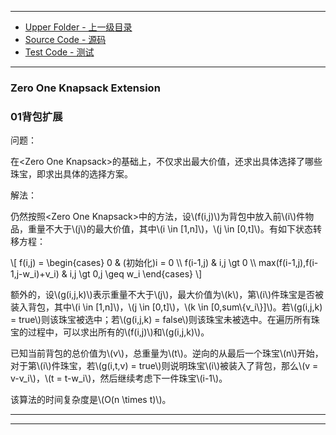 --------
* [Upper Folder - 上一级目录](../../)
* [Source Code - 源码](https://github.com/zhaochenyou/Way-to-Algorithm/blob/master/src/DynamicProgramming/KnapsackDP/ZeroOneKnapsackExtension.hpp)
* [Test Code - 测试](https://github.com/zhaochenyou/Way-to-Algorithm/blob/master/src/DynamicProgramming/KnapsackDP/ZeroOneKnapsackExtension.cpp)

--------

### Zero One Knapsack Extension
### 01背包扩展
<div>
问题：
<p id="i">在&lt;Zero One Knapsack&gt;的基础上，不仅求出最大价值，还求出具体选择了哪些珠宝，即求出具体的选择方案。 </p>
解法：
<p id="i">仍然按照&lt;Zero One Knapsack&gt;中的方法，设\(f(i,j)\)为背包中放入前\(i\)件物品，重量不大于\(j\)的最大价值，其中\(i \in [1,n]\)，\(j \in [0,t]\)。有如下状态转移方程： </p>
\[
f(i,j) =
\begin{cases}
0 & (初始化)i = 0 \\
f(i-1,j) & i,j \gt 0 \\
max(f(i-1,j),f(i-1,j-w_i)+v_i) & i,j \gt 0,j \geq w_i
\end{cases}
\]
<p id="i">额外的，设\(g(i,j,k)\)表示重量不大于\(j\)，最大价值为\(k\)，第\(i\)件珠宝是否被装入背包，其中\(i \in [1,n]\)，\(j \in [0,t]\)，\(k \in [0,sum\{v_i\}]\)。若\(g(i,j,k) = true\)则该珠宝被选中；若\(g(i,j,k) = false\)则该珠宝未被选中。在遍历所有珠宝的过程中，可以求出所有的\(f(i,j)\)和\(g(i,j,k)\)。 </p>
<p id="i">已知当前背包的总价值为\(v\)，总重量为\(t\)。逆向的从最后一个珠宝\(n\)开始，对于第\(i\)件珠宝，若\(g(i,t,v) = true\)则说明珠宝\(i\)被装入了背包，那么\(v = v-v_i\)，\(t = t-w_i\)，然后继续考虑下一件珠宝\(i-1\)。 </p>
<p id="i">该算法的时间复杂度是\(O(n \times t)\)。 </p>
</div>

--------
--------

